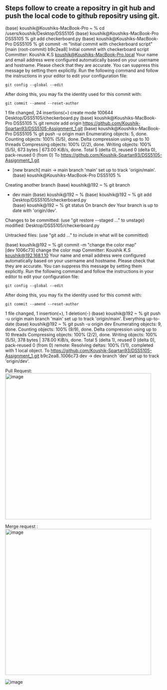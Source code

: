 ## Steps follow to create a repositry in git hub and push the local code to github repositry using git. 


(base) koushik@Koushiks-MacBook-Pro ~ % cd /users/koushik/Desktop/DSS5105
(base) koushik@Koushiks-MacBook-Pro DSS5105 % git add checkerboard.py
(base) koushik@Koushiks-MacBook-Pro DSS5105 % git commit -m "Initial commit with checkerboard script"
[main (root-commit) b9c2ea8] Initial commit with checkerboard script
 Committer: Koushik K.S <koushik@Koushiks-MacBook-Pro.local>
Your name and email address were configured automatically based
on your username and hostname. Please check that they are accurate.
You can suppress this message by setting them explicitly. Run the
following command and follow the instructions in your editor to edit
your configuration file:

    git config --global --edit

After doing this, you may fix the identity used for this commit with:

    git commit --amend --reset-author

 1 file changed, 24 insertions(+)
 create mode 100644 Desktop/DSS5105/checkerboard.py
(base) koushik@Koushiks-MacBook-Pro DSS5105 % git remote add origin https://github.com/Koushik-Spartan93/DSS5105-Assignment_1.git
(base) koushik@Koushiks-MacBook-Pro DSS5105 % git push -u origin main
Enumerating objects: 5, done.
Counting objects: 100% (5/5), done.
Delta compression using up to 10 threads
Compressing objects: 100% (2/2), done.
Writing objects: 100% (5/5), 673 bytes | 673.00 KiB/s, done.
Total 5 (delta 0), reused 0 (delta 0), pack-reused 0 (from 0)
To https://github.com/Koushik-Spartan93/DSS5105-Assignment_1.git
 * [new branch]      main -> main
branch 'main' set up to track 'origin/main'.
(base) koushik@Koushiks-MacBook-Pro DSS5105 % 


Creating another branch 
(base) koushik@192 ~ % git branch
* dev
  main
(base) koushik@192 ~ %
(base) koushik@192 ~ % git add Desktop/DSS5105/checkerboard.py    
(base) koushik@192 ~ % git status
On branch dev
Your branch is up to date with 'origin/dev'.

Changes to be committed:
  (use "git restore --staged <file>..." to unstage)
	modified:   Desktop/DSS5105/checkerboard.py

Untracked files:
  (use "git add <file>..." to include in what will be committed)

(base) koushik@192 ~ % git commit -m "change the color map"                   
[dev 1006c73] change the color map
 Committer: Koushik K.S <koushik@192.168.1.10>
Your name and email address were configured automatically based
on your username and hostname. Please check that they are accurate.
You can suppress this message by setting them explicitly. Run the
following command and follow the instructions in your editor to edit
your configuration file:

    git config --global --edit

After doing this, you may fix the identity used for this commit with:

    git commit --amend --reset-author

 1 file changed, 1 insertion(+), 1 deletion(-)
(base) koushik@192 ~ % git push -u origin main
branch 'main' set up to track 'origin/main'.
Everything up-to-date
(base) koushik@192 ~ % git push -u origin dev
Enumerating objects: 9, done.
Counting objects: 100% (9/9), done.
Delta compression using up to 10 threads
Compressing objects: 100% (2/2), done.
Writing objects: 100% (5/5), 378 bytes | 378.00 KiB/s, done.
Total 5 (delta 1), reused 0 (delta 0), pack-reused 0 (from 0)
remote: Resolving deltas: 100% (1/1), completed with 1 local object.
To https://github.com/Koushik-Spartan93/DSS5105-Assignment_1.git
   b9c2ea8..1006c73  dev -> dev
branch 'dev' set up to track 'origin/dev'.















Pull Request: 
 <img width="468" alt="image" src="https://github.com/user-attachments/assets/cf9d18b0-93f9-47e2-9a67-9b1d503bb2d5" />

 Merge request :
 <img width="468" alt="image" src="https://github.com/user-attachments/assets/64bdbfcf-3853-4da1-bd64-af2f78b88222" />





 


![image](https://github.com/user-attachments/assets/6804dc57-7c15-4995-a0d6-fcdfc446b45e)
